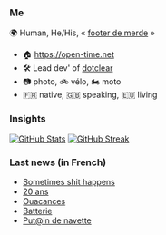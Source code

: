 ### Me

🌍 Human, He/His, « [footer de merde](https://open-time.net/post/2013/07/17/La-veritable-histoire-du-Footer-de-merde-) » 
* 🏠 https://open-time.net 
* 🛠️ Lead dev' of [dotclear](https://git.dotclear.org/dev/dotclear)
* 📷 photo, 🚲 vélo, 🏍️ moto 
* 🇫🇷 native, 🇬🇧 speaking, 🇪🇺 living

### Insights

[![GitHub Stats](https://github-readme-stats-sigma-five.vercel.app/api?username=franck-paul)](https://github.com/franck-paul)
[![GitHub Streak](https://github-readme-streak-stats.herokuapp.com?user=franck-paul)](https://git.io/streak-stats)

### Last news (in French)

<!-- BLOG-POST-LIST:START -->
- [Sometimes shit happens](https://open-time.net/post/2023/08/14/Sometimes-shit-happens)
- [20 ans](https://open-time.net/post/2023/08/13/20-ans)
- [Ouacances](https://open-time.net/post/2023/08/12/Ouacances)
- [Batterie](https://open-time.net/post/2023/08/11/Batterie)
- [Put@in de navette](https://open-time.net/post/2023/08/10/Putin-de-navette)
<!-- BLOG-POST-LIST:END -->
